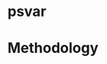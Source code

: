 
<!-- README.md is generated from README.Rmd. Please edit that file -->

# psvar

<!-- badges: start -->

<!-- badges: end -->

# Methodology
